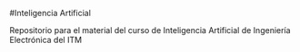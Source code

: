 #Inteligencia Artificial

Repositorio para el material del curso de Inteligencia Artificial de Ingeniería Electrónica del ITM
